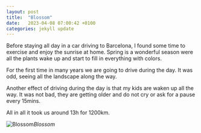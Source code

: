 ```yaml
---
layout: post
title:  "Blossom"
date:   2023-04-08 07:00:42 +0100
categories: jekyll update
---
```


Before staying all day in a car driving to Barcelona, I found some time to exercise and enjoy the sunrise at home. Spring is a wonderful season were all the plants wake up and start to fill in everything with colors.  

For the first time in many years we are going to drive during the day. It was odd, seeing all the landscape along the way.  

Another effect of driving during the day is that my kids are waken up all the way. It was not bad, they are getting older and do not cry or ask for a pause every 15mins.  

All in all it took us around 13h for 1200km.



![Blossom](https://lh3.googleusercontent.com/wJrWugBNDWICBM3wT5I6XamgaJciEq5_yVOXdVaZuDeSW3UafTdQoRYhStgDQRsnx85tSn1It8c4DuIpaLP20uXZkCXrpbdIj2p1AZ3FaNz6vAaG7A6EtyIKjJs74EmhZ24rnGlHgA=w2400)*Blossom*&nbsp;



[jekyll-docs]: https://jekyllrb.com/docs/home
[jekyll-gh]:   https://github.com/jekyll/jekyll
[jekyll-talk]: https://talk.jekyllrb.com/

